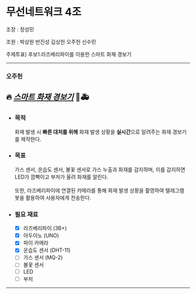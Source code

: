 # 무선네트워크 4조

조장 : 정성민 

조원 : 박상원 반진성 김상헌 오주헌 신수민

주제투표)
후보1.라즈베리파이를 이용한 스마트 화재 경보기

---

### 오주헌
## 🔥 <i><u>스마트 화재 경보기</u></i> 🚒🚑

* ### 목적
    화재 발생 시 <b>빠른 대처를 위해</b> 화재 발생 상황을 <b>실시간</b>으로 알려주는 화재 경보기를 제작한다.

* ### 목표
    가스 센서, 온습도 센서, 불꽃 센서로 가스 누출과 화재를 감지하며, 이를 감지하면 LED가 깜빡이고 부저가 울려 화재를 알린다.
    <br>
    <br>
    또한, 라즈베리파이에 연결된 카메라를 통해 화재 발생 상황을 촬영하여 텔레그램 봇을 활용하여 사용자에게 전송한다.

* ### 필요 재료
  - [x] 라즈베리파이 (3B+)
  - [x] 아두이노 (UNO)
  - [x] 파이 카메라
  - [x] 온습도 센서 (DHT-11)
  - [ ] 가스 센서 (MQ-2)
  - [ ] 불꽃 센서
  - [ ] LED
  - [ ] 부저
---